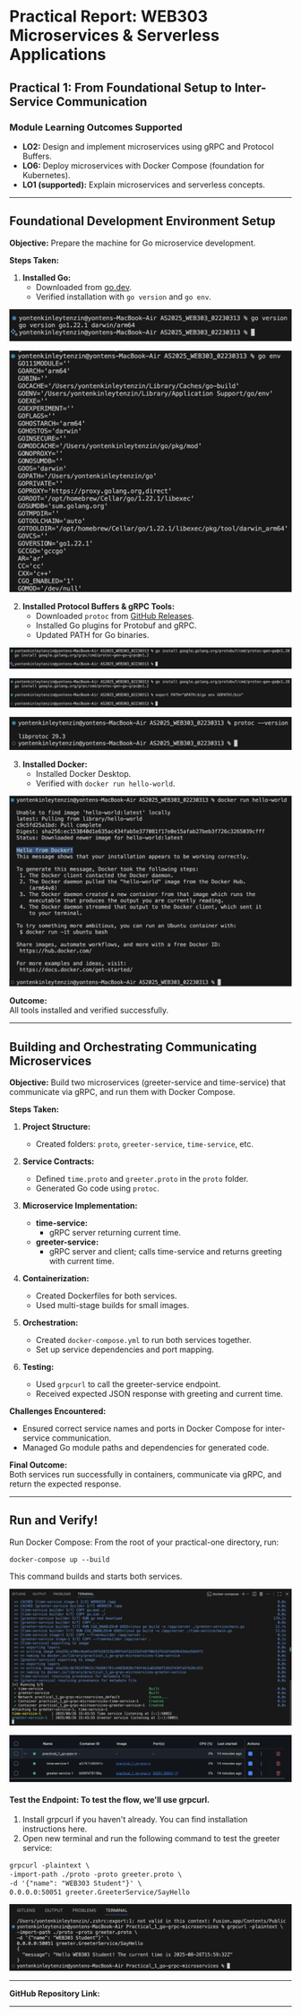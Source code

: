 # Practical Report: WEB303 Microservices & Serverless Applications

## Practical 1: From Foundational Setup to Inter-Service Communication

### Module Learning Outcomes Supported
- **LO2:** Design and implement microservices using gRPC and Protocol Buffers.
- **LO6:** Deploy microservices with Docker Compose (foundation for Kubernetes).
- **LO1 (supported):** Explain microservices and serverless concepts.

---

## Foundational Development Environment Setup

**Objective:** Prepare the machine for Go microservice development.

**Steps Taken:**
1. **Installed Go:**  
   - Downloaded from [go.dev](https://go.dev/dl/).
   - Verified installation with `go version` and `go env`.

![alt text](practical_1_images/1.png)

![alt text](practical_1_images/2.png)

2. **Installed Protocol Buffers & gRPC Tools:**  
   - Downloaded `protoc` from [GitHub Releases](https://github.com/protocolbuffers/protobuf/releases).
   - Installed Go plugins for Protobuf and gRPC.
   - Updated PATH for Go binaries.

![alt text](practical_1_images/3.png)

![alt text](practical_1_images/4.png)

![alt text](practical_1_images/5.png)

3. **Installed Docker:**  
   - Installed Docker Desktop.
   - Verified with `docker run hello-world`.

![alt text](practical_1_images/7.png)

**Outcome:**  
All tools installed and verified successfully.

---

## Building and Orchestrating Communicating Microservices

**Objective:** Build two microservices (greeter-service and time-service) that communicate via gRPC, and run them with Docker Compose.

**Steps Taken:**

1. **Project Structure:**  
   - Created folders: `proto`, `greeter-service`, `time-service`, etc.

2. **Service Contracts:**  
   - Defined `time.proto` and `greeter.proto` in the `proto` folder.
   - Generated Go code using `protoc`.

3. **Microservice Implementation:**  
   - **time-service:**  
     - gRPC server returning current time.
   - **greeter-service:**  
     - gRPC server and client; calls time-service and returns greeting with current time.

4. **Containerization:**  
   - Created Dockerfiles for both services.
   - Used multi-stage builds for small images.

5. **Orchestration:**  
   - Created `docker-compose.yml` to run both services together.
   - Set up service dependencies and port mapping.

6. **Testing:**  
   - Used `grpcurl` to call the greeter-service endpoint.
   - Received expected JSON response with greeting and current time.

**Challenges Encountered:**  
- Ensured correct service names and ports in Docker Compose for inter-service communication.
- Managed Go module paths and dependencies for generated code.

**Final Outcome:**  
Both services run successfully in containers, communicate via gRPC, and return the expected response.

---

##  Run and Verify! 

Run Docker Compose: From the root of your practical-one directory, run:

```
docker-compose up --build
```
This command builds and starts both services.

![alt text](practical_1_images/9.png)

![alt text](practical_1_images/10.png)

#### Test the Endpoint: To test the flow, we'll use grpcurl.
1. Install grpcurl if you haven't already. You can find installation instructions here.
2. Open new terminal and run the following command to test the greeter service:

```
grpcurl -plaintext \
-import-path ./proto -proto greeter.proto \
-d '{"name": "WEB303 Student"}' \
0.0.0.0:50051 greeter.GreeterService/SayHello
```

![alt text](practical_1_images/11.png)


---

**GitHub Repository Link:**  

---
